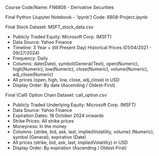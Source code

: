 Course Code/Name: FN6808 - Derivative Securities

Final Python (Jupyter Notebook - 'ipynb') Code: 6808-Project.ipynb

Final Stock Dataset: MSFT_stock_data.csv
- Publicly Traded Equity: Microsoft Corp. (MSFT)
- Data Source: Yahoo Finance
- Timeline: 3 Year + (till Present Day) Historical Prices (01/04/2021 - 09/27/2024)
- Frequency: Daily
- Columns: date(Date), symbol(General/Text), open(Numeric), high(Numeric), low(Numeric), close(Numeric), volume(Numeric), adj_close(Numeric)
- All prices (open, high, low, close, adj_close) in USD
- Display Order: By date (Ascending / Oldest-First)

Final (Call) Option Chain Dataset: call_option.csv
- Publicly Traded Underlying Equity: Microsoft Corp. (MSFT)
- Data Source: Yahoo Finance
- Expiration Dates: 18 October 2024 onwards
- Strike Prices: All strike prices
- Moneyness: In the money
- Columns: {strike, bid, ask, last, impliedVolatility, volume} (Numeric), symbol (General), expiration (Date)
- All prices (strike, bid, ask, last, impliedVolatility) in USD
- Display Order: By expiration (Ascending / Oldest-First)
